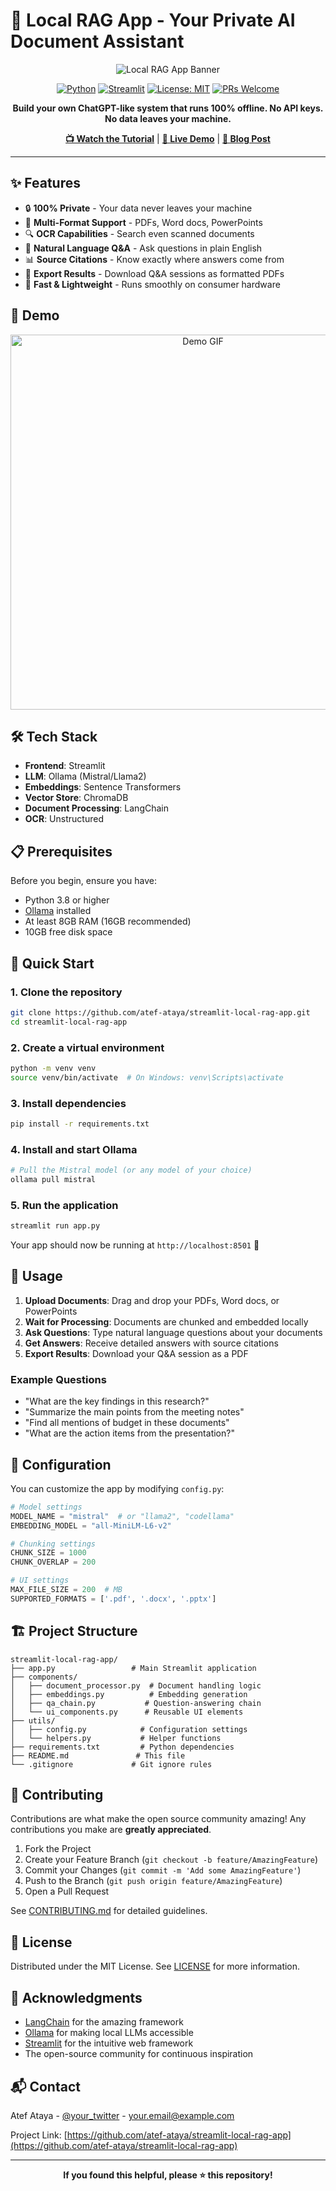 # 🧠 Local RAG App - Your Private AI Document Assistant

<div align="center">

![Local RAG App Banner](https://github.com/atef-ataya/streamlit-local-rag-app/assets/your-image.png)

[![Python](https://img.shields.io/badge/Python-3.8+-blue.svg)](https://www.python.org/downloads/)
[![Streamlit](https://img.shields.io/badge/Streamlit-1.28+-red.svg)](https://streamlit.io/)
[![License: MIT](https://img.shields.io/badge/License-MIT-yellow.svg)](https://opensource.org/licenses/MIT)
[![PRs Welcome](https://img.shields.io/badge/PRs-welcome-brightgreen.svg)](http://makeapullrequest.com)

**Build your own ChatGPT-like system that runs 100% offline. No API keys. No data leaves your machine.**

[**📺 Watch the Tutorial**](https://youtube.com/your-link) | [**🚀 Live Demo**](https://your-demo-link) | [**📝 Blog Post**](https://your-blog-link)

</div>

---

## ✨ Features

- 🔒 **100% Private** - Your data never leaves your machine
- 📄 **Multi-Format Support** - PDFs, Word docs, PowerPoints
- 🔍 **OCR Capabilities** - Search even scanned documents
- 💬 **Natural Language Q&A** - Ask questions in plain English
- 📊 **Source Citations** - Know exactly where answers come from
- 💾 **Export Results** - Download Q&A sessions as formatted PDFs
- 🚀 **Fast & Lightweight** - Runs smoothly on consumer hardware

## 🎥 Demo

<div align="center">
  <img src="https://github.com/atef-ataya/streamlit-local-rag-app/assets/demo.gif" alt="Demo GIF" width="600">
</div>

## 🛠️ Tech Stack

- **Frontend**: Streamlit
- **LLM**: Ollama (Mistral/Llama2)
- **Embeddings**: Sentence Transformers
- **Vector Store**: ChromaDB
- **Document Processing**: LangChain
- **OCR**: Unstructured

## 📋 Prerequisites

Before you begin, ensure you have:

- Python 3.8 or higher
- [Ollama](https://ollama.ai/) installed
- At least 8GB RAM (16GB recommended)
- 10GB free disk space

## 🚀 Quick Start

### 1. Clone the repository
```bash
git clone https://github.com/atef-ataya/streamlit-local-rag-app.git
cd streamlit-local-rag-app
```

### 2. Create a virtual environment
```bash
python -m venv venv
source venv/bin/activate  # On Windows: venv\Scripts\activate
```

### 3. Install dependencies
```bash
pip install -r requirements.txt
```

### 4. Install and start Ollama
```bash
# Pull the Mistral model (or any model of your choice)
ollama pull mistral
```

### 5. Run the application
```bash
streamlit run app.py
```

Your app should now be running at `http://localhost:8501` 🎉

## 📖 Usage

1. **Upload Documents**: Drag and drop your PDFs, Word docs, or PowerPoints
2. **Wait for Processing**: Documents are chunked and embedded locally
3. **Ask Questions**: Type natural language questions about your documents
4. **Get Answers**: Receive detailed answers with source citations
5. **Export Results**: Download your Q&A session as a PDF

### Example Questions

- "What are the key findings in this research?"
- "Summarize the main points from the meeting notes"
- "Find all mentions of budget in these documents"
- "What are the action items from the presentation?"

## 🔧 Configuration

You can customize the app by modifying `config.py`:

```python
# Model settings
MODEL_NAME = "mistral"  # or "llama2", "codellama"
EMBEDDING_MODEL = "all-MiniLM-L6-v2"

# Chunking settings
CHUNK_SIZE = 1000
CHUNK_OVERLAP = 200

# UI settings
MAX_FILE_SIZE = 200  # MB
SUPPORTED_FORMATS = ['.pdf', '.docx', '.pptx']
```

## 🏗️ Project Structure

```
streamlit-local-rag-app/
├── app.py                 # Main Streamlit application
├── components/
│   ├── document_processor.py  # Document handling logic
│   ├── embeddings.py          # Embedding generation
│   ├── qa_chain.py           # Question-answering chain
│   └── ui_components.py      # Reusable UI elements
├── utils/
│   ├── config.py            # Configuration settings
│   └── helpers.py           # Helper functions
├── requirements.txt         # Python dependencies
├── README.md               # This file
└── .gitignore             # Git ignore rules
```

## 🤝 Contributing

Contributions are what make the open source community amazing! Any contributions you make are **greatly appreciated**.

1. Fork the Project
2. Create your Feature Branch (`git checkout -b feature/AmazingFeature`)
3. Commit your Changes (`git commit -m 'Add some AmazingFeature'`)
4. Push to the Branch (`git push origin feature/AmazingFeature`)
5. Open a Pull Request

See [CONTRIBUTING.md](CONTRIBUTING.md) for detailed guidelines.

## 📝 License

Distributed under the MIT License. See [LICENSE](LICENSE) for more information.

## 🙏 Acknowledgments

- [LangChain](https://github.com/hwchase17/langchain) for the amazing framework
- [Ollama](https://ollama.ai/) for making local LLMs accessible
- [Streamlit](https://streamlit.io/) for the intuitive web framework
- The open-source community for continuous inspiration

## 📬 Contact

Atef Ataya - [@your_twitter](https://twitter.com/your_twitter) - your.email@example.com

Project Link: [https://github.com/atef-ataya/streamlit-local-rag-app](https://github.com/atef-ataya/streamlit-local-rag-app)

---

<div align="center">

**If you found this helpful, please ⭐ this repository!**

</div>
